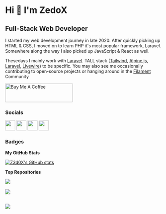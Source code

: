 Hi 👋 I'm ZedoX
=======================

Full-Stack Web Developer
------------------------

I started my web development journey in late 2020. After quickly picking up HTML & CSS, I moved on to learn PHP it's most popular framework, Laravel. Somewhere along the way I also picked up JavaScript & React as well.

Thesedays I mainly work with [Laravel](https://laravel.com). TALL stack ([Tailwind](https://tailwindcss.com), [Alpine.js](https://alpinejs.dev), [Laravel](https://laravel.com), [Livewire](https://laravel-livewire.com)) to be specific. You may also see me occasionally contributing to open-source projects or hanging around in the [Filament](https://filamentphp.com) Community

<a href="https://www.buymeacoffee.com/ZedoX" target="_blank"><img src="https://cdn.buymeacoffee.com/buttons/v2/default-black.png" alt="Buy Me A Coffee" style="height: 60px !important;width: 217px !important;" ></a>


### Socials

<p align="left"> <a href="https://www.github.com/Z3d0X" target="_blank" rel="noreferrer"><img src="https://raw.githubusercontent.com/danielcranney/readme-generator/main/public/icons/socials/github-dark.svg" width="32" height="32" /></a> <a href="http://www.instagram.com/Z3d0X" target="_blank" rel="noreferrer"><img src="https://raw.githubusercontent.com/danielcranney/readme-generator/main/public/icons/socials/instagram.svg" width="32" height="32" /></a> <a href="https://www.linkedin.com/in/ziyaan-hassan" target="_blank" rel="noreferrer"><img src="https://raw.githubusercontent.com/danielcranney/readme-generator/main/public/icons/socials/linkedin.svg" width="32" height="32" /></a> <a href="https://www.twitter.com/Z3d0X" target="_blank" rel="noreferrer"><img src="https://raw.githubusercontent.com/danielcranney/readme-generator/main/public/icons/socials/twitter.svg" width="32" height="32" /></a></p>

### Badges

<b>My GitHub Stats</b>

<a href="http://www.github.com/Z3d0X"><img src="https://github-readme-stats.vercel.app/api?username=Z3d0X&show_icons=true&hide=&title_color=6366f1&text_color=ffffff&icon_color=6366f1&bg_color=000000&hide_border=true&show_icons=true" alt="Z3d0X's GitHub stats" /></a>

<b>Top Repositories</b>

  <a href="https://github.com/Z3d0X/filament-logger" align="center">
    <img align="center" src="https://github-readme-stats.vercel.app/api/pin/?username=Z3d0X&repo=filament-logger&title_color=6366f1&text_color=ffffff&icon_color=6366f1&bg_color=000000&hide_border=true&locale=en" />
  </a>
  <br /><br />
  
  <a href="https://github.com/Z3d0X/filament-fabricator" align="center">
    <img align="center" src="https://github-readme-stats.vercel.app/api/pin/?username=Z3d0X&repo=filament-fabricator&title_color=6366f1&text_color=ffffff&icon_color=6366f1&bg_color=000000&hide_border=true&locale=en" />
  </a>
  <br /><br />

<a href="https://github.com/Z3d0X/laravel-dhiraagu-sms" align="center"><img align="center" src="https://github-readme-stats.vercel.app/api/pin/?username=Z3d0X&repo=laravel-dhiraagu-sms&title_color=6366f1&text_color=ffffff&icon_color=6366f1&bg_color=000000&hide_border=true&locale=en" /></a>
